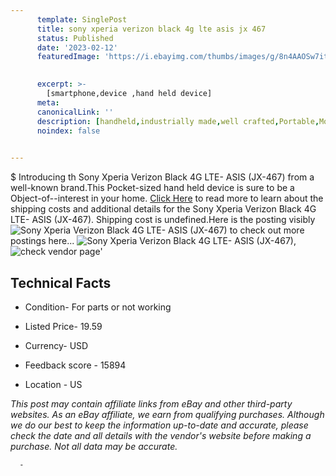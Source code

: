 ```yaml
---
      template: SinglePost
      title: sony xperia verizon black 4g lte asis jx 467 
      status: Published
      date: '2023-02-12'
      featuredImage: 'https://i.ebayimg.com/thumbs/images/g/8n4AAOSw7itjnJmX/s-l225.jpg'
       

      excerpt: >-
        [smartphone,device ,hand held device]
      meta:
      canonicalLink: ''
      description: [handheld,industrially made,well crafted,Portable,Mobile,Compact,Convenient,Lightweight,Maneuverable,Man-portable,Miniature,Carriable,Hand-held,Light,Holdable,Transportable,Mobile device,Pocket-sized,On-the-go,Wireless,Cordless,Compact size,Convenient size, smartphone,device ,hand held device]
      noindex: false
      

---
```

$
      Introducing th Sony Xperia Verizon Black 4G LTE- ASIS (JX-467) from a well-known brand.This Pocket-sized hand held device is sure to be a Object-of--interest in your home. [Click Here](https://www.ebay.com/itm/134369326361?hash=item1f49093519%3Ag%3A8n4AAOSw7itjnJmX&mkevt=1&mkcid=1&mkrid=711-53200-19255-0&campid=%253CePNCampaignId%253E&customid=%253CreferenceId%253E&toolid=10049) to read more to learn about the shipping costs and additional details for the Sony Xperia Verizon Black 4G LTE- ASIS (JX-467). Shipping cost is undefined.Here is the posting visibly ![Sony Xperia Verizon Black 4G LTE- ASIS (JX-467)](https://i.ebayimg.com/thumbs/images/g/8n4AAOSw7itjnJmX/s-l225.jpg) to check out more postings here... ![Sony Xperia Verizon Black 4G LTE- ASIS (JX-467)](https://i.ebayimg.com/images/g/8n4AAOSw7itjnJmX/s-l1600.jpg), ![check vendor page](https://origin-galleryplus.ebayimg.com/ws/web/134369326361_2_0_1/225x225.jpg,https://origin-galleryplus.ebayimg.com/ws/web/134369326361_3_0_1/225x225.jpg,https://origin-galleryplus.ebayimg.com/ws/web/134369326361_4_0_1/225x225.jpg)'

      

 ## Technical Facts 



     
      

 - Condition- For parts or not working 


      

 - Listed Price- 19.59 


      

 - Currency- USD 


      

 - Feedback score - 15894 


      

 - Location - US 


      
      

 *_This post may contain affiliate links from eBay and other third-party websites. As an eBay affiliate, we earn from qualifying purchases. Although we do our best to keep the information up-to-date and accurate, please check the date and all details with the vendor's website before making a purchase. Not all data may be accurate._*




      -
